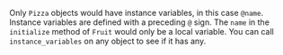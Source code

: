 Only `Pizza` objects would have instance variables, in this case `@name`. Instance variables are defined with a preceding `@` sign. The `name` in the `initialize` method of `Fruit` would only be a local variable. You can call `instance_variables` on any object to see if it has any.